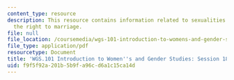 ```yaml
---
content_type: resource
description: This resource contains information related to sexualities and gender;
  the right to marriage.
file: null
file_location: /coursemedia/wgs-101-introduction-to-womens-and-gender-studies-fall-2014/f9f5f92a201b5b9fa96cd6a1c15ca14d_MITWGS_101F14_Sess18.pdf
file_type: application/pdf
resourcetype: Document
title: 'WGS.101 Introduction to Women''s and Gender Studies: Session 18 Lecture Outline'
uid: f9f5f92a-201b-5b9f-a96c-d6a1c15ca14d
---
```

